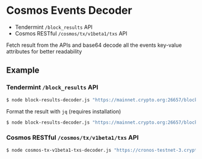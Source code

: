 # Cosmos Events Decoder

- Tendermint `/block_results` API
- Cosmos RESTful `/cosmos/tx/v1beta1/txs` API

Fetch result from the APIs and base64 decode all the events key-value attributes for better readability

## Example

### Tendermint `/block_results` API

```bash
$ node block-results-decoder.js "https://mainnet.crypto.org:26657/block_results?height=10000"
```

Format the result with `jq` (requires installation)

```bash
$ node block-results-decoder.js "https://mainnet.crypto.org:26657/block_results?height=10000" | jq
```

### Cosmos RESTful `/cosmos/tx/v1beta1/txs` API

```bash
$ node cosmos-tx-v1beta1-txs-decoder.js "https://cronos-testnet-3.crypto.org:1317/cosmos/tx/v1beta1/txs/013B404CD2A17488EF88FC8D118B8972F3DFB2AC868BCD65AF6F177331ECFF0C"
```

